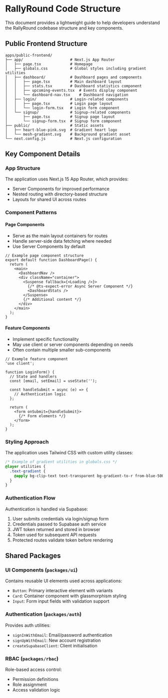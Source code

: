 # RallyRound Code Structure

This document provides a lightweight guide to help developers understand the RallyRound codebase structure and key components.

## Public Frontend Structure

```
apps/public-frontend/
├── app/                     # Next.js App Router
│   ├── page.tsx             # Homepage
│   ├── globals.css          # Global styles including gradient utilities
│   ├── dashboard/           # Dashboard pages and components
│   │   ├── page.tsx         # Main dashboard layout
│   │   ├── stats.tsx        # Dashboard statistics component
│   │   ├── upcoming-events.tsx  # Events display component
│   │   └── dashboard-nav.tsx    # Dashboard navigation
│   ├── login/               # Login-related components
│   │   ├── page.tsx         # Login page layout
│   │   └── login-form.tsx   # Login form component
│   └── signup/              # Signup-related components
│       ├── page.tsx         # Signup page layout
│       └── signup-form.tsx  # Signup form component
├── public/                  # Static assets
│   ├── heart-blue-pink.svg  # Gradient heart logo
│   └── mesh-gradient.svg    # Background gradient asset
└── next.config.js           # Next.js configuration
```

## Key Component Details

### App Structure

The application uses Next.js 15 App Router, which provides:
- Server Components for improved performance
- Nested routing with directory-based structure
- Layouts for shared UI across routes

### Component Patterns

#### Page Components
- Serve as the main layout containers for routes
- Handle server-side data fetching where needed
- Use Server Components by default

```tsx
// Example page component structure
export default function DashboardPage() {
  return (
    <main>
      <DashboardNav />
      <div className="container">
        <Suspense fallback={<Loading />}>
          {/* @ts-expect-error Async Server Component */}
          <DashboardStats />
        </Suspense>
        {/* Additional content */}
      </div>
    </main>
  );
}
```

#### Feature Components
- Implement specific functionality
- May use client or server components depending on needs
- Often contain multiple smaller sub-components

```tsx
// Example feature component
'use client';

function LoginForm() {
  // State and handlers
  const [email, setEmail] = useState('');
  
  const handleSubmit = async (e) => {
    // Authentication logic
  };
  
  return (
    <form onSubmit={handleSubmit}>
      {/* Form elements */}
    </form>
  );
}
```

### Styling Approach

The application uses Tailwind CSS with custom utility classes:

```css
/* Example of gradient utilities in globals.css */
@layer utilities {
  .text-gradient {
    @apply bg-clip-text text-transparent bg-gradient-to-r from-blue-500 via-purple-500 to-pink-500;
  }
}
```

### Authentication Flow

Authentication is handled via Supabase:

1. User submits credentials via login/signup form
2. Credentials passed to Supabase auth service
3. JWT token returned and stored in browser
4. Token used for subsequent API requests
5. Protected routes validate token before rendering

## Shared Packages

### UI Components (`packages/ui`)

Contains reusable UI elements used across applications:
- `Button`: Primary interactive element with variants
- `Card`: Container component with glassmorphism styling
- `Input`: Form input fields with validation support

### Authentication (`packages/auth`)

Provides auth utilities:
- `signInWithEmail`: Email/password authentication
- `signUpWithEmail`: New account registration
- `createSupabaseClient`: Client initialisation

### RBAC (`packages/rbac`)

Role-based access control:
- Permission definitions
- Role assignment
- Access validation logic
